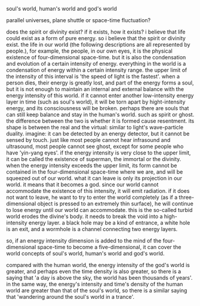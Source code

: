 soul's world, human's world and god's world

parallel universes, plane shuttle or space-time fluctuation?


does the spirit or divinity exist? if it exists, how it exists? i believe that life could exist as a form of pure energy. so i believe that the spirit or divinity exist. the life in our world (the following descriptions are all represented by people.), for example, the people, in our own eyes, it is the physical existence of four-dimensional space-time. but it is also the condensation and evolution of a certain intensity of energy. everything in the world is a condensation of energy within a certain intensity range. the upper limit of the intensity of this interval is 'the speed of light is the fastest'. when a person dies, their energy is greatly lost, and part of the energy forms a soul, but it is not enough to maintain an internal and external balance with the energy intensity of this world. if it cannot enter another low-intensity energy layer in time (such as soul's world), it will be torn apart by hight-intensity energy, and its consciousness will be broken. perhaps there are souls that can still keep balance and stay in the human's world. such as spirit or ghost. the difference between the two is whether it is formed cause resentment. its shape is between the real and the virtual: similar to light's wave-particle duality. imagine: it can be detected by an energy detector, but it cannot be sensed by touch. just like most people cannot hear infrasound and ultrasound, most people cannot see ghost, except for some people who have 'yin-yang eyes'. if the energy intensity is very close to the upper limit, it can be called the existence of superman, the immortal or the divinity. when the energy intensity exceeds the upper limit, its form cannot be contained in the four-dimensional space-time where we are, and will be squeezed out of our world. what it can leave is only its projection in our world. it means that it becomes a god. since our world cannot accommodate the existence of this intensity, it will emit radiation. if it does not want to leave, he want to try to enter the world completely (as if a three-dimensional object is pressed to an extremely thin surface), he will continue to lose energy until our world can accommodate. this is the so-called turbid world erodes the divine's body. it needs to break the void into a high-intensity energy layer. a black hole may be a kind of entrance, a white hole is an exit, and a wormhole is a channel connecting two energy layers.

so, if an energy intensity dimension is added to the mind of the four-dimensional space-time to become a five-dimensional, it can cover the world concepts of soul's world, human's world and god's world.

compared with the human world, the energy intensity of the god's world is greater, and perhaps even the time density is also greater, so there is a saying that 'a day is above the sky, the world has been thousands of years'. in the same way, the energy's intensity and time's density of the human world are greater than that of the soul's world, so there is a similar saying that 'wandering around the soul's world in a trance'.
